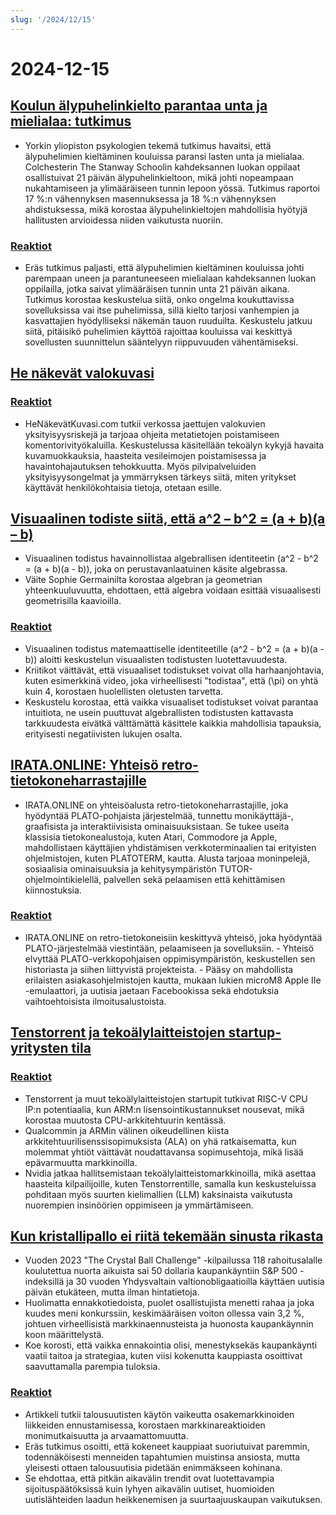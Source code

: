 ```yaml
---
slug: '/2024/12/15'
---
```


# 2024-12-15

## [Koulun älypuhelinkielto parantaa unta ja mielialaa: tutkimus](https://www.york.ac.uk/news-and-events/news/2024/research/school-smartphone-ban-better-sleep/)

- Yorkin yliopiston psykologien tekemä tutkimus havaitsi, että älypuhelimien kieltäminen kouluissa paransi lasten unta ja mielialaa. Colchesterin The Stanway Schoolin kahdeksannen luokan oppilaat osallistuivat 21 päivän älypuhelinkieltoon, mikä johti nopeampaan nukahtamiseen ja ylimääräiseen tunnin lepoon yössä. Tutkimus raportoi 17 %:n vähennyksen masennuksessa ja 18 %:n vähennyksen ahdistuksessa, mikä korostaa älypuhelinkieltojen mahdollisia hyötyjä hallitusten arvioidessa niiden vaikutusta nuoriin.

### [Reaktiot](https://news.ycombinator.com/item?id=42420352)

- Eräs tutkimus paljasti, että älypuhelimien kieltäminen kouluissa johti parempaan uneen ja parantuneeseen mielialaan kahdeksannen luokan oppilailla, jotka saivat ylimääräisen tunnin unta 21 päivän aikana. Tutkimus korostaa keskustelua siitä, onko ongelma koukuttavissa sovelluksissa vai itse puhelimissa, sillä kielto tarjosi vanhempien ja kasvattajien hyödylliseksi näkemän tauon ruuduilta. Keskustelu jatkuu siitä, pitäisikö puhelimien käyttöä rajoittaa kouluissa vai keskittyä sovellusten suunnittelun sääntelyyn riippuvuuden vähentämiseksi.

## [He näkevät valokuvasi](https://theyseeyourphotos.com/)

### [Reaktiot](https://news.ycombinator.com/item?id=42419469)

- HeNäkevätKuvasi.com tutkii verkossa jaettujen valokuvien yksityisyysriskejä ja tarjoaa ohjeita metatietojen poistamiseen komentorivityökaluilla. Keskustelussa käsitellään tekoälyn kykyjä havaita kuvamuokkauksia, haasteita vesileimojen poistamisessa ja havaintohajautuksen tehokkuutta. Myös pilvipalveluiden yksityisyysongelmat ja ymmärryksen tärkeys siitä, miten yritykset käyttävät henkilökohtaisia tietoja, otetaan esille.

## [Visuaalinen todiste siitä, että a^2 – b^2 = (a + b)(a – b)](https://www.futilitycloset.com/2024/12/15/tidy-2/)

- Visuaalinen todistus havainnollistaa algebrallisen identiteetin \(a^2 - b^2 = (a + b)(a - b)\), joka on perustavanlaatuinen käsite algebrassa.
- Väite Sophie Germainilta korostaa algebran ja geometrian yhteenkuuluvuutta, ehdottaen, että algebra voidaan esittää visuaalisesti geometrisilla kaavioilla.

### [Reaktiot](https://news.ycombinator.com/item?id=42423409)

- Visuaalinen todistus matemaattiselle identiteetille \(a^2 - b^2 = (a + b)(a - b)\) aloitti keskustelun visuaalisten todistusten luotettavuudesta.
- Kriitikot väittävät, että visuaaliset todistukset voivat olla harhaanjohtavia, kuten esimerkkinä video, joka virheellisesti "todistaa", että \(\pi\) on yhtä kuin 4, korostaen huolellisten oletusten tarvetta.
- Keskustelu korostaa, että vaikka visuaaliset todistukset voivat parantaa intuitiota, ne usein puuttuvat algebrallisten todistusten kattavasta tarkkuudesta eivätkä välttämättä käsittele kaikkia mahdollisia tapauksia, erityisesti negatiivisten lukujen osalta.

## [IRATA.ONLINE: Yhteisö retro-tietokoneharrastajille](https://irata.online/)

- IRATA.ONLINE on yhteisöalusta retro-tietokoneharrastajille, joka hyödyntää PLATO-pohjaista järjestelmää, tunnettu monikäyttäjä-, graafisista ja interaktiivisista ominaisuuksistaan. Se tukee useita klassisia tietokonealustoja, kuten Atari, Commodore ja Apple, mahdollistaen käyttäjien yhdistämisen verkkoterminaalien tai erityisten ohjelmistojen, kuten PLATOTERM, kautta. Alusta tarjoaa moninpelejä, sosiaalisia ominaisuuksia ja kehitysympäristön TUTOR-ohjelmointikielellä, palvellen sekä pelaamisen että kehittämisen kiinnostuksia.

### [Reaktiot](https://news.ycombinator.com/item?id=42418982)

- IRATA.ONLINE on retro-tietokoneisiin keskittyvä yhteisö, joka hyödyntää PLATO-järjestelmää viestintään, pelaamiseen ja sovelluksiin. - Yhteisö elvyttää PLATO-verkkopohjaisen oppimisympäristön, keskustellen sen historiasta ja siihen liittyvistä projekteista. - Pääsy on mahdollista erilaisten asiakasohjelmistojen kautta, mukaan lukien microM8 Apple IIe -emulaattori, ja uutisia jaetaan Facebookissa sekä ehdotuksia vaihtoehtoisista ilmoitusalustoista.

## [Tenstorrent ja tekoälylaitteistojen startup-yritysten tila](https://irrationalanalysis.substack.com/p/tenstorrent-and-the-state-of-ai-hardware)

### [Reaktiot](https://news.ycombinator.com/item?id=42421157)

- Tenstorrent ja muut tekoälylaitteistojen startupit tutkivat RISC-V CPU IP:n potentiaalia, kun ARM:n lisensointikustannukset nousevat, mikä korostaa muutosta CPU-arkkitehtuurin kentässä.
- Qualcommin ja ARMin välinen oikeudellinen kiista arkkitehtuurilisenssisopimuksista (ALA) on yhä ratkaisematta, kun molemmat yhtiöt väittävät noudattavansa sopimusehtoja, mikä lisää epävarmuutta markkinoilla.
- Nvidia jatkaa hallitsemistaan tekoälylaitteistomarkkinoilla, mikä asettaa haasteita kilpailijoille, kuten Tenstorrentille, samalla kun keskusteluissa pohditaan myös suurten kielimallien (LLM) kaksinaista vaikutusta nuorempien insinöörien oppimiseen ja ymmärtämiseen.

## [Kun kristallipallo ei riitä tekemään sinusta rikasta](https://elmwealth.com/crystal-ball/)

- Vuoden 2023 "The Crystal Ball Challenge" -kilpailussa 118 rahoitusalalle koulutettua nuorta aikuista sai 50 dollaria kaupankäyntiin S&P 500 -indeksillä ja 30 vuoden Yhdysvaltain valtionobligaatioilla käyttäen uutisia päivän etukäteen, mutta ilman hintatietoja.
- Huolimatta ennakkotiedoista, puolet osallistujista menetti rahaa ja joka kuudes meni konkurssiin, keskimääräisen voiton ollessa vain 3,2 %, johtuen virheellisistä markkinaennusteista ja huonosta kaupankäynnin koon määrittelystä.
- Koe korosti, että vaikka ennakointia olisi, menestyksekäs kaupankäynti vaatii taitoa ja strategiaa, kuten viisi kokenutta kauppiasta osoittivat saavuttamalla parempia tuloksia.

### [Reaktiot](https://news.ycombinator.com/item?id=42422077)

- Artikkeli tutkii talousuutisten käytön vaikeutta osakemarkkinoiden liikkeiden ennustamisessa, korostaen markkinareaktioiden monimutkaisuutta ja arvaamattomuutta.
- Eräs tutkimus osoitti, että kokeneet kauppiaat suoriutuivat paremmin, todennäköisesti menneiden tapahtumien muistinsa ansiosta, mutta yleisesti ottaen talousuutisia pidetään enimmäkseen kohinana.
- Se ehdottaa, että pitkän aikavälin trendit ovat luotettavampia sijoituspäätöksissä kuin lyhyen aikavälin uutiset, huomioiden uutislähteiden laadun heikkenemisen ja suurtaajuuskaupan vaikutuksen.

<head>
  <meta property="og:title" content="Koulun älypuhelinkielto parantaa unta ja mielialaa: tutkimus" />
  <meta property="og:type" content="website" />
  <meta property="og:image" content="https://og.cho.sh/api/og/?title=Koulun%20%C3%A4lypuhelinkielto%20parantaa%20unta%20ja%20mielialaa%3A%20tutkimus&subheading=sunnuntaina%2015.%20joulukuuta%202024%3A%20Hacker%20News%20yhteenveto" />
</head>
